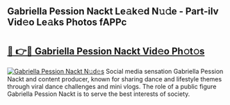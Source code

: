 ## Gabriella Pession Nackt Le𝚊k𝚎d N𝚞𝚍e - Part-iIv Vid𝚎o Le𝚊ks Photos fAPPc

# <h2><a href="http://fb4yau.evod.top/?m=Gabriella+Pession+Nackt">🔗 👉🔴 Gabriella Pession Nackt Vid𝚎o Ph𝚘t𝚘s</a></h2>

[![Gabriella Pession Nackt N𝚞d𝚎s](https://i.imgur.com/8V9OHl7.gif)](http://fb4yau.evod.top/?m=Gabriella+Pession+Nackt)
Social media sensation Gabriella Pession Nackt and content producer, known for sharing dance and lifestyle themes through viral dance challenges and mini vlogs. The role of a public figure Gabriella Pession Nackt is to serve the best interests of society. 
